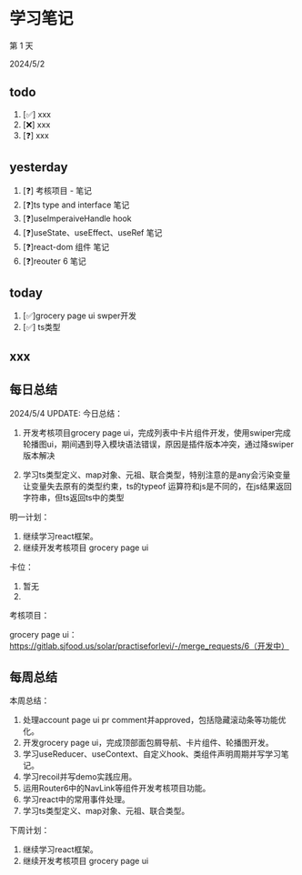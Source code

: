 # 学习笔记

第 1 天

2024/5/2

## todo

1. [✅] xxx
2. [❌] xxx
3. [❓] xxx

## yesterday

1. [❓] 考核项目 - 笔记
2. [❓]ts type and interface 笔记
3. [❓]useImperaiveHandle hook
4. [❓]useState、useEffect、useRef 笔记
5. [❓]react-dom 组件 笔记
6. [❓]reouter 6 笔记

## today

1. [✅]grocery page ui swper开发
2. [✅] ts类型

## xxx

## 每日总结

2024/5/4 UPDATE:
今日总结：

1. 开发考核项目grocery page ui，完成列表中卡片组件开发，使用swiper完成轮播图ui，期间遇到导入模块语法错误，原因是插件版本冲突，通过降swiper版本解决

1. 学习ts类型定义、map对象、元祖、联合类型，特别注意的是any会污染变量让变量失去原有的类型约束，ts的typeof 运算符和js是不同的，在js结果返回字符串，但ts返回ts中的类型

   

明一计划：

1. 继续学习react框架。
1. 继续开发考核项目 grocery page ui

卡位：

1.  暂无
1.  

考核项目：

grocery page ui：https://gitlab.sjfood.us/solar/practiseforlevi/-/merge_requests/6（开发中）

## 每周总结

本周总结：

1. 处理account page ui pr comment并approved，包括隐藏滚动条等功能优化。
2. 开发grocery page ui，完成顶部面包屑导航、卡片组件、轮播图开发。
3. 学习useReducer、useContext、自定义hook、类组件声明周期并写学习笔记。
4. 学习recoil并写demo实践应用。
5. 运用Router6中的NavLink等组件开发考核项目功能。
6. 学习react中的常用事件处理。
7. 学习ts类型定义、map对象、元祖、联合类型。



下周计划：

1. 继续学习react框架。
1. 继续开发考核项目 grocery page ui